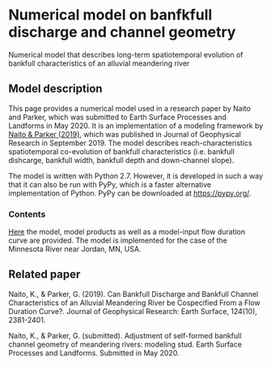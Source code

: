 # Numerical model on banfkfull discharge and channel geometry

Numerical model that describes long-term spatiotemporal evolution of bankfull characteristics of an alluvial meandering river


## Model description

This page provides a numerical model used in a research paper by Naito and Parker, which was submitted to Earth Surface Processes and Landforms in May 2020. It is an implementation of a modeling framework by [Naito & Parker (2019)](https://agupubs.onlinelibrary.wiley.com/doi/abs/10.1029/2018JF004971), which was published in Journal of Geophysical Research in September 2019. 
The model describes reach-characteristics spatiotemporal co-evolution of bankfull characteristics (i.e. bankfull dishcarge, bankfull width, bankfull depth and down-channel slope). 

The model is written with Python 2.7. However, it is developed in such a way that it can also be run with PyPy, which is a faster alternative implementation of Python. PyPy can be downloaded at https://pypy.org/. 


### Contents

[Here](./models) the model, model products as well as a model-input flow duration curve are provided. 
The model is implemented for the case of the Minnesota River near Jordan, MN, USA. 


## Related paper

Naito, K., & Parker, G. (2019). Can Bankfull Discharge and Bankfull Channel Characteristics of an Alluvial Meandering River be Cospecified From a Flow Duration Curve?. Journal of Geophysical Research: Earth Surface, 124(10), 2381-2401.

Naito, K., & Parker, G. (submitted). Adjustment of self-formed bankfull channel geometry of meandering rivers: modeling stud. Earth Surface Processes and Landforms. Submitted in May 2020.
